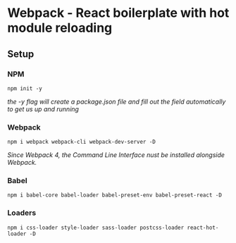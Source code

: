 # Webpack - React boilerplate with hot module reloading 

## Setup

### NPM
```
npm init -y
```
*the -y flag will create a package.json file and fill out the field automatically to get us up and running*

### Webpack
```
npm i webpack webpack-cli webpack-dev-server -D
```
*Since Webpack 4, the Command Line Interface nust be installed alongside Webpack.*

### Babel
```
npm i babel-core babel-loader babel-preset-env babel-preset-react -D
```

### Loaders
```
npm i css-loader style-loader sass-loader postcss-loader react-hot-loader -D
```




